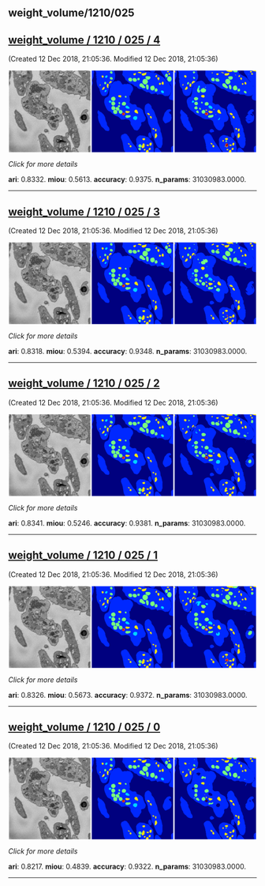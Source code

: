 
## weight_volume/1210/025

<div class="thumbnail"><a href="4"><h2>weight_volume / 1210 / 025 / 4</h2></a><p>(Created 12 Dec 2018, 21:05:36. Modified 12 Dec 2018, 21:05:36)
</p><a href="4"><img src="4/media/summary.png" align="center"></a><p><i>Click for more details</i>
</p></div>

**ari**: 0.8332. **miou**: 0.5613. **accuracy**: 0.9375. **n_params**: 31030983.0000. 

---

<div class="thumbnail"><a href="3"><h2>weight_volume / 1210 / 025 / 3</h2></a><p>(Created 12 Dec 2018, 21:05:36. Modified 12 Dec 2018, 21:05:36)
</p><a href="3"><img src="3/media/summary.png" align="center"></a><p><i>Click for more details</i>
</p></div>

**ari**: 0.8318. **miou**: 0.5394. **accuracy**: 0.9348. **n_params**: 31030983.0000. 

---

<div class="thumbnail"><a href="2"><h2>weight_volume / 1210 / 025 / 2</h2></a><p>(Created 12 Dec 2018, 21:05:36. Modified 12 Dec 2018, 21:05:36)
</p><a href="2"><img src="2/media/summary.png" align="center"></a><p><i>Click for more details</i>
</p></div>

**ari**: 0.8341. **miou**: 0.5246. **accuracy**: 0.9381. **n_params**: 31030983.0000. 

---

<div class="thumbnail"><a href="1"><h2>weight_volume / 1210 / 025 / 1</h2></a><p>(Created 12 Dec 2018, 21:05:36. Modified 12 Dec 2018, 21:05:36)
</p><a href="1"><img src="1/media/summary.png" align="center"></a><p><i>Click for more details</i>
</p></div>

**ari**: 0.8326. **miou**: 0.5673. **accuracy**: 0.9372. **n_params**: 31030983.0000. 

---

<div class="thumbnail"><a href="0"><h2>weight_volume / 1210 / 025 / 0</h2></a><p>(Created 12 Dec 2018, 21:05:36. Modified 12 Dec 2018, 21:05:36)
</p><a href="0"><img src="0/media/summary.png" align="center"></a><p><i>Click for more details</i>
</p></div>

**ari**: 0.8217. **miou**: 0.4839. **accuracy**: 0.9322. **n_params**: 31030983.0000. 

---